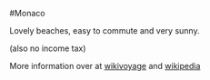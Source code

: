 #Monaco

Lovely beaches, easy to commute and very sunny.

(also no income tax)


More information over at [wikivoyage](https://en.wikivoyage.org/wiki/Monaco) and [wikipedia](https://en.wikipedia.org/wiki/Monaco)